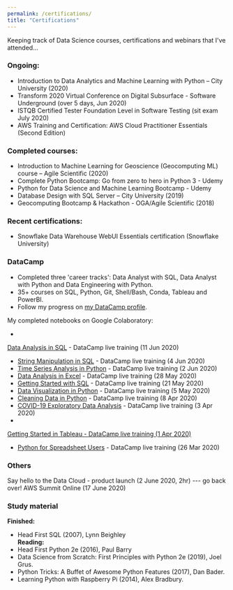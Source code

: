 ```yaml
---
permalink: /certifications/
title: "Certifications"
---
```

Keeping track of Data Science courses, certifications and webinars that I've attended...

### Ongoing:
- Introduction to Data Analytics and Machine Learning with Python – City University (2020) 
- Transform 2020 Virtual Conference on Digital Subsurface - Software Underground (over 5 days, Jun 2020)
- ISTQB Certified Tester Foundation Level in Software Testing (sit exam July 2020)
- AWS Training and Certification: AWS Cloud Practitioner Essentials (Second Edition)

### Completed courses:
- Introduction to Machine Learning for Geoscience (Geocomputing ML) course – Agile Scientific (2020)
- Complete Python Bootcamp: Go from zero to hero in Python 3 - Udemy
- Python for Data Science and Machine Learning Bootcamp - Udemy
- Database Design with SQL Server – City University (2019)
- Geocomputing Bootcamp & Hackathon - OGA/Agile Scientific (2018)

### Recent certifications:
- Snowflake Data Warehouse WebUI Essentials certification (Snowflake University)

### DataCamp
- Completed three 'career tracks': Data Analyst with SQL, Data Analyst with Python and Data Engineering with Python.
- 35+ courses on SQL, Python, Git, Shell/Bash, Conda, Tableau and PowerBI.
- Follow my progress on <a href="https://www.datacamp.com/profile/alanw" target="_blank">my DataCamp profile</a>.

My completed notebooks on Google Colaboratory:
- <a href="" target="_blank">
Data Analysis in SQL</a> - DataCamp live training (11 Jun 2020)
- <a href="https://colab.research.google.com/drive/1oqnvRYcOCAT_WI9AyVm5fXhpH_hhbqrG?usp=sharing" target="_blank">String Manipulation in SQL</a> - DataCamp live training (4 Jun 2020)
- <a href="https://colab.research.google.com/drive/1AxDOdGX1_PyrxN59mk3_lpmRc1911LGi?usp=sharing" target="_blank">Time Series Analysis in Python</a> - DataCamp live training (2 Jun 2020)
- <a href="https://docs.google.com/spreadsheets/d/1dzH058d9zhnVYC34aMKmFixj_xnIUqgmH3Cl-WQRgFA/edit?usp=sharing" target="_blank">Data Analysis in Excel</a> - DataCamp live training (28 May 2020)
- <a href="https://colab.research.google.com/drive/1douis7pImHtJUofQCX6XcLm6sOAZzwgN?usp=sharing" target="_blank">Getting Started with SQL</a> - DataCamp live training (21 May 2020)
- <a href="https://colab.research.google.com/drive/1sp7gGMpXd7GSlbr33cJ39j80lzcuOaB-?usp=sharing" target="_blank">Data Visualization in Python</a> - DataCamp live training (5 May 2020)
- <a href="https://colab.research.google.com/drive/1rbYaaOX4tGb4jst1YzvOxnjXNSbTYmm1?usp=sharing" target="_blank">Cleaning Data in Python</a> - DataCamp live training (8 Apr 2020)
- <a href="https://colab.research.google.com/drive/1Cj55vVLQjuyQWeQfLislV_fTat7RNuV8?usp=sharing" target="_blank">COVID-19 Exploratory Data Analysis</a> - DataCamp live training (3 Apr 2020)
- <a href="LINK TO MY TABLEAU PUBLIC PROFILE" target="_blank">
Getting Started in Tableau - DataCamp live training (1 Apr 2020)
- <a href="https://colab.research.google.com/drive/1-TVHhxoE3QaC6dOfMwwWWqS3fdGqhQjD?usp=sharing" target="_blank">Python for Spreadsheet Users</a> - DataCamp live training (26 Mar 2020)

### Others
Say hello to the Data Cloud - product launch (2 June 2020, 2hr) --- go back over!
AWS Summit Online (17 June 2020)

### Study material
<b>Finished:</b>
- Head First SQL (2007), Lynn Beighley<br>
<b>Reading:</b>
- Head First Python 2e (2016), Paul Barry
- Data Science from Scratch: First Principles with Python 2e (2019), Joel Grus.
- Python Tricks: A Buffet of Awesome Python Features (2017), Dan Bader.
- Learning Python with Raspberry Pi (2014), Alex Bradbury.